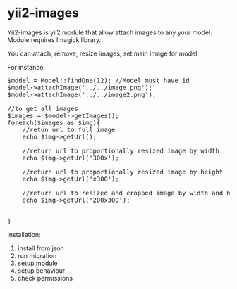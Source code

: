 yii2-images
===========
Yii2-images is yii2 module that allow attach images to any your model.
Module requires Imagick library.

You can attach, remove, resize images,
set main image for model

For instance:
  
<pre>
$model = Model::findOne(12); //Model must have id
$model->attachImage('../../image.png');
$model->attachImage('../../image2.png');

//to get all images
$images = $model->getImages();
foreach($images as $img){
    //retun url to full image
    echo $img->getUrl();
    
    //return url to proportionally resized image by width
    echo $img->getUrl('300x');

    //return url to proportionally resized image by height
    echo $img->getUrl('x300');
    
    //return url to resized and cropped image by width and height
    echo $img->getUrl('200x300');
    
    
}
</pre>


Installation:
1) install from json
2) run migration
3) setup module
4) setup behaviour 
5) check permissions 
